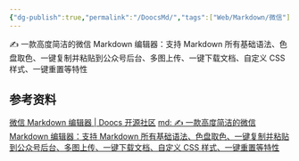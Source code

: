 ```yaml
---
{"dg-publish":true,"permalink":"/DoocsMd/","tags":["Web/Markdown/微信"],"noteIcon":""}
---
```


✍ 一款高度简洁的微信 Markdown 编辑器：支持 Markdown 所有基础语法、色盘取色、一键复制并粘贴到公众号后台、多图上传、一键下载文档、自定义 CSS 样式、一键重置等特性


## 参考资料
[微信 Markdown 编辑器 | Doocs 开源社区](https://doocs.gitee.io/md/)
[md: ✍ 一款高度简洁的微信 Markdown 编辑器：支持 Markdown 所有基础语法、色盘取色、一键复制并粘贴到公众号后台、多图上传、一键下载文档、自定义 CSS 样式、一键重置等特性](https://gitee.com/Doocs/md)